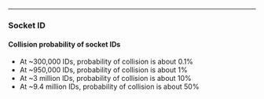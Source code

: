 
---
### Socket ID

#### Collision probability of socket IDs

- At ~300,000 IDs, probability of collision is about 0.1%
- At ~950,000 IDs, probability of collision is about 1%
- At ~3 million IDs, probability of collision is about 10%
- At ~9.4 million IDs, probability of collision is about 50%

